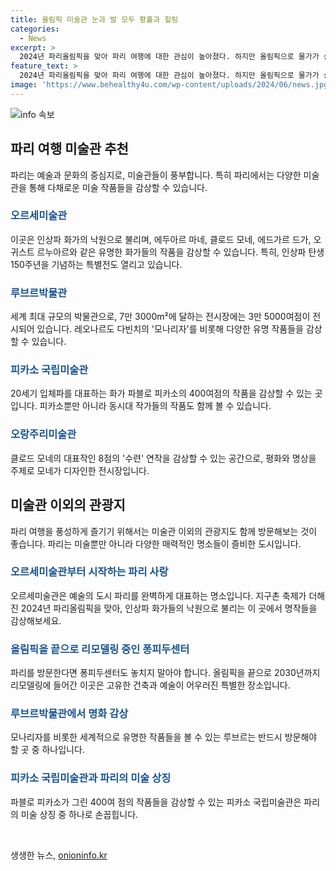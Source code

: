 ```yaml
---
title: 올림픽 미술관 눈과 발 모두 황홀과 힐링
categories:
  - News
excerpt: >
  2024년 파리올림픽을 맞아 파리 여행에 대한 관심이 높아졌다. 하지만 올림픽으로 물가가 상승하고 관광객이 증가함에 따라 도심이 북적거릴 수 있다. 그러나, 파리는 올림픽 이외에도 뜻깊은 곳으로, 인상파 150주년을 맞아 작품들이 전시된 미술관이 인기를 끌고 있다. 100여 미술작품을 감상할 수 있는데, 오르세 미술관과 피노컬렉션이 그 주요 장소이다. 또한, 파리를 방문하면 루브르박물관과 피카소 국립미술관을 빠짐없이 경험해야 한다. 2030년까지 리모델링되는 퐁피두센터도 추천이다. [414자]
feature_text: >
  2024년 파리올림픽을 맞아 파리 여행에 대한 관심이 높아졌다. 하지만 올림픽으로 물가가 상승하고 관광객이 증가함에 따라 도심이 북적거릴 수 있다. 그러나, 파리는 올림픽 이외에도 뜻깊은 곳으로, 인상파 150주년을 맞아 작품들이 전시된 미술관이 인기를 끌고 있다. 100여 미술작품을 감상할 수 있는데, 오르세 미술관과 피노컬렉션이 그 주요 장소이다. 또한, 파리를 방문하면 루브르박물관과 피카소 국립미술관을 빠짐없이 경험해야 한다. 2030년까지 리모델링되는 퐁피두센터도 추천이다. [414자]
image: 'https://www.behealthy4u.com/wp-content/uploads/2024/06/news.jpg'
---
```


<p><img src="https://www.behealthy4u.com/wp-content/uploads/2024/06/news.jpg" alt="info 속보" /></p>

<h2 data-ke-size="size26">파리 여행 미술관 추천</h2>

<p>파리는 예술과 문화의 중심지로, 미술관들이 풍부합니다. 특히 파리에서는 다양한 미술관을 통해 다채로운 미술 작품들을 감상할 수 있습니다.</p>

<h3><b><span style="color: #1a5490;">오르세미술관</span></b></h3>

<p>이곳은 인상파 화가의 낙원으로 불리며, 에두아르 마네, 클로드 모네, 에드가르 드가, 오귀스트 르누아르와 같은 유명한 화가들의 작품을 감상할 수 있습니다. 특히, 인상파 탄생 150주년을 기념하는 특별전도 열리고 있습니다.</p>

<h3><b><span style="color: #1a5490;">루브르박물관</span></b></h3>

<p>세계 최대 규모의 박물관으로, 7만 3000m²에 달하는 전시장에는 3만 5000여점이 전시되어 있습니다. 레오나르도 다빈치의 '모나리자'를 비롯해 다양한 유명 작품들을 감상할 수 있습니다.</p>

<h3><b><span style="color: #1a5490;">피카소 국립미술관</span></b></h3>

<p>20세기 입체파를 대표하는 화가 파블로 피카소의 400여점의 작품을 감상할 수 있는 곳입니다. 피카소뿐만 아니라 동시대 작가들의 작품도 함께 볼 수 있습니다.</p>

<h3><b><span style="color: #1a5490;">오랑주리미술관</span></b></h3>

<p>클로드 모네의 대표작인 8점의 '수련' 연작을 감상할 수 있는 공간으로, 평화와 명상을 주제로 모네가 디자인한 전시장입니다.</p>

<h2 data-ke-size="size26">미술관 이외의 관광지</h2>

<p>파리 여행을 풍성하게 즐기기 위해서는 미술관 이외의 관광지도 함께 방문해보는 것이 좋습니다. 파리는 미술뿐만 아니라 다양한 매력적인 명소들이 즐비한 도시입니다.</p>

<h3><b><span style="color: #1a5490;">오르세미술관부터 시작하는 파리 사랑</span></b></h3>

<p>오르세미술관은 예술의 도시 파리를 완벽하게 대표하는 명소입니다. 지구촌 축제가 더해진 2024년 파리올림픽을 맞아, 인상파 화가들의 낙원으로 불리는 이 곳에서 명작들을 감상해보세요.</p>

<h3><b><span style="color: #1a5490;">올림픽을 끝으로 리모델링 중인 퐁피두센터</span></b></h3>

<p>파리를 방문한다면 퐁피두센터도 놓치지 말아야 합니다. 올림픽을 끝으로 2030년까지 리모델링에 들어간 이곳은 고유한 건축과 예술이 어우러진 특별한 장소입니다.</p>

<h3><b><span style="color: #1a5490;">루브르박물관에서 명화 감상</span></b></h3>

<p>모나리자를 비롯한 세계적으로 유명한 작품들을 볼 수 있는 루브르는 반드시 방문해야 할 곳 중 하나입니다.</p>

<h3><b><span style="color: #1a5490;">피카소 국립미술관과 파리의 미술 상징</span></b></h3>

<p>파블로 피카소가 그린 400여 점의 작품들을 감상할 수 있는 피카소 국립미술관은 파리의 미술 상징 중 하나로 손꼽힙니다.</p>

<p data-ke-size="size16">&nbsp;</p>
생생한 뉴스, <a href="https://onioninfo.kr" rel="dofollow">onioninfo.kr</a>


